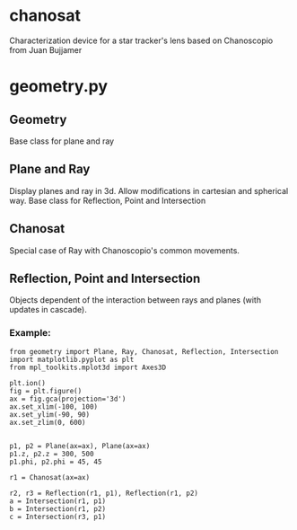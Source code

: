# chanosat
Characterization device for a star tracker's lens based on Chanoscopio from Juan Bujjamer

# geometry.py
## Geometry
Base class for plane and ray

## Plane and Ray
Display planes and ray in 3d. Allow modifications in cartesian and spherical way.
Base class for Reflection, Point and Intersection

## Chanosat
Special case of Ray with Chanoscopio's common movements.

## Reflection, Point and Intersection
Objects dependent of the interaction between rays and planes (with updates in cascade).

### Example:
```
from geometry import Plane, Ray, Chanosat, Reflection, Intersection
import matplotlib.pyplot as plt
from mpl_toolkits.mplot3d import Axes3D

plt.ion()
fig = plt.figure()
ax = fig.gca(projection='3d')
ax.set_xlim(-100, 100)
ax.set_ylim(-90, 90)
ax.set_zlim(0, 600)


p1, p2 = Plane(ax=ax), Plane(ax=ax)
p1.z, p2.z = 300, 500
p1.phi, p2.phi = 45, 45

r1 = Chanosat(ax=ax)

r2, r3 = Reflection(r1, p1), Reflection(r1, p2)
a = Intersection(r1, p1)
b = Intersection(r1, p2)
c = Intersection(r3, p1)
```


